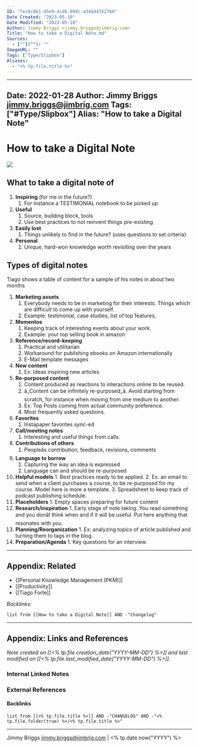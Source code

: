 ```yaml
---
ID: "fec0c061-d5e9-4cdb-898c-a34d44352760"
Date Created: "2023-05-10"
Date Modified: "2023-05-10"
Author: Jimmy Briggs <jimmy.briggs@jimbrig.com>
Title: "How to take a Digital Note.md"
Sources: 
  - [""](""): ""
ImageURL: ""
Tags: ["Type/Slipbox"]
Aliases:
  - "<% tp.file.title %>"
---
```


---
Date: 2022-01-28
Author: Jimmy Briggs <jimmy.briggs@jimbrig.com>
Tags: ["#Type/Slipbox"]
Alias: "How to take a Digital Note"
---

# How to take a Digital Note

![](https://i.imgur.com/0MHK6wP.png)


## What to take a digital note of

1.  **Inspiring** (for me in the future?)
    1.  For instance a TESTIMONIAL notebook to be picked up
2.  **Useful**
    1.  Source, building block, tools
    2.  Use best practices to not reinvent things pre-existing
3.  **Easily lost**
    1.  Things unlikely to find in the future? (uses questions to set criteria)
4.  **Personal**
    1.  Unique, hard-won knowledge worth revisiting over the years

## Types of digital notes

Tiago shows a table of content for a sample of his notes in about two months

1.  **Marketing assets**
    1.  Everybody needs to be in marketing for their interests. Things which are difficult to come up with yourself.
    2.  Example: testimonial, case studies, list of top features,
2.  **Mementos**
    1.  Keeping track of interesting events about your work.
    2.  Example: your top selling book in amazon
3.  **Reference/record-keeping**
    1.  Practical and utilitarian
    2.  Workaround for publishing ebooks on Amazon internationally
    3.  E-Mail template messages
4.  **New content**
    1.  Ex: Ideas inspiring new articles
5.  **Re-purposed content**
    1.  Content produced as reactions to interactions online to be reused.
    2.  â_Content can be infinitely re-purposed_â. Avoid starting from scratch, for instance when moving from one medium to another.
    3.  Ex: Top Posts coming from actual community preference.
    4.  Most frequently asked questions.
6.  **Favorites**
    1.  Instapaper favorites sync-ed
7.  **Call/meeting notes**
    1.  Interesting and useful things from calls.
8.  **Contributions of others**
    1.  Peopleâs contribution, feedback, revisions, comments
9.  **Language to borrow**
    1.  Capturing the way an idea is expressed
    2.  Language can and should be re-purposed
10.  **Helpful models**
    1.  Best practices ready to be applied.
    2.  Ex. an email to send when a client purchases a course, to be re-purposed for my course. Model here is more a template.
    3.  Spreadsheet to keep track of podcast publishing schedule.
11.  **Placeholders**
    1.  Empty spaces preparing for future content
12.  **Research/inspiration**
    1.  Early stage of note taking. You read something and you donât think when and if it will be useful. Put here anything that resonates with you.
13.  **Planning/Reorganization**
    1.  Ex: analyzing topics of article published and turning them to tags in the blog.
14.  **Preparation/Agenda**
    1.  Key questions for an interview.


***


## Appendix: Related

- [[Personal Knowledge Management (PKM)]]
- [[Productivity]]
- [[Tiago Forte]]

*Backlinks:*

```dataview
list from [[How to take a Digital Note]] AND -"Changelog"
```

***

## Appendix: Links and References

*Note created on [[<% tp.file.creation_date("YYYY-MM-DD") %>]] and last modified on [[<% tp.file.last_modified_date("YYYY-MM-DD") %>]].*

### Internal Linked Notes

### External References

#### Backlinks

```dataview
list from [[<% tp.file.title %>]] AND -"CHANGELOG" AND -"<% tp.file.folder(true) %>/<% tp.file.title %>"
```


***

Jimmy Briggs <jimmy.briggs@jimbrig.com> | <% tp.date.now("YYYY") %>